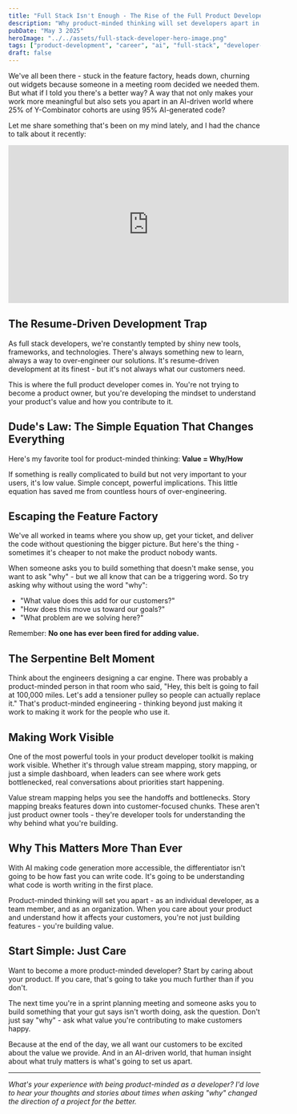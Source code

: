 ```yaml
---
title: "Full Stack Isn't Enough - The Rise of the Full Product Developer"
description: "Why product-minded thinking will set developers apart in the age of AI - moving beyond resume-driven development to focus on customer value and the 'why' behind what we build."
pubDate: "May 3 2025"
heroImage: "../../assets/full-stack-developer-hero-image.png"
tags: ["product-development", "career", "ai", "full-stack", "developer-mindset", "devops"]
draft: false
---
```


We've all been there - stuck in the feature factory, heads down, churning out widgets because someone in a meeting room decided we needed them. But what if I told you there's a better way? A way that not only makes your work more meaningful but also sets you apart in an AI-driven world where 25% of Y-Combinator cohorts are using 95% AI-generated code?

Let me share something that's been on my mind lately, and I had the chance to talk about it recently:

<iframe width="560" height="315" src="https://www.youtube.com/embed/0CF9fg_CCkg" title="Full Stack Isn't Enough - The Rise of the Full Product Developer" frameborder="0" allow="accelerometer; autoplay; clipboard-write; encrypted-media; gyroscope; picture-in-picture" allowfullscreen></iframe>

## The Resume-Driven Development Trap

As full stack developers, we're constantly tempted by shiny new tools, frameworks, and technologies. There's always something new to learn, always a way to over-engineer our solutions. It's resume-driven development at its finest - but it's not always what our customers need.

This is where the full product developer comes in. You're not trying to become a product owner, but you're developing the mindset to understand your product's value and how you contribute to it.

## Dude's Law: The Simple Equation That Changes Everything

Here's my favorite tool for product-minded thinking: **Value = Why/How**

If something is really complicated to build but not very important to your users, it's low value. Simple concept, powerful implications. This little equation has saved me from countless hours of over-engineering.

## Escaping the Feature Factory

We've all worked in teams where you show up, get your ticket, and deliver the code without questioning the bigger picture. But here's the thing - sometimes it's cheaper to not make the product nobody wants.

When someone asks you to build something that doesn't make sense, you want to ask "why" - but we all know that can be a triggering word. So try asking why without using the word "why":

- "What value does this add for our customers?"
- "How does this move us toward our goals?"
- "What problem are we solving here?"

Remember: **No one has ever been fired for adding value.**

## The Serpentine Belt Moment

Think about the engineers designing a car engine. There was probably a product-minded person in that room who said, "Hey, this belt is going to fail at 100,000 miles. Let's add a tensioner pulley so people can actually replace it." That's product-minded engineering - thinking beyond just making it work to making it work for the people who use it.

## Making Work Visible

One of the most powerful tools in your product developer toolkit is making work visible. Whether it's through value stream mapping, story mapping, or just a simple dashboard, when leaders can see where work gets bottlenecked, real conversations about priorities start happening.

Value stream mapping helps you see the handoffs and bottlenecks. Story mapping breaks features down into customer-focused chunks. These aren't just product owner tools - they're developer tools for understanding the why behind what you're building.

## Why This Matters More Than Ever

With AI making code generation more accessible, the differentiator isn't going to be how fast you can write code. It's going to be understanding what code is worth writing in the first place.

Product-minded thinking will set you apart - as an individual developer, as a team member, and as an organization. When you care about your product and understand how it affects your customers, you're not just building features - you're building value.

## Start Simple: Just Care

Want to become a more product-minded developer? Start by caring about your product. If you care, that's going to take you much further than if you don't.

The next time you're in a sprint planning meeting and someone asks you to build something that your gut says isn't worth doing, ask the question. Don't just say "why" - ask what value you're contributing to make customers happy.

Because at the end of the day, we all want our customers to be excited about the value we provide. And in an AI-driven world, that human insight about what truly matters is what's going to set us apart.

---

*What's your experience with being product-minded as a developer? I'd love to hear your thoughts and stories about times when asking "why" changed the direction of a project for the better.*